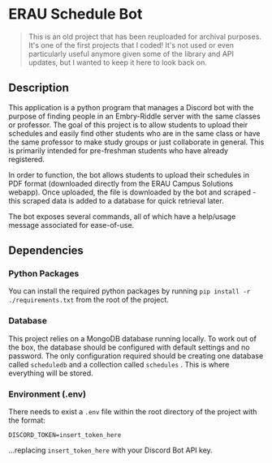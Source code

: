 # ERAU Schedule Bot

> This is an old project that has been reuploaded for archival purposes. It's one of the first projects that I coded! It's not used or even particularly useful anymore given some of the library and API updates, but I wanted to keep it here to look back on.

## Description

This application is a python program that manages a Discord bot with the purpose of finding people in an Embry-Riddle server with the same classes or professor. The goal of this project is to allow students to upload their schedules and easily find other students who are in the same class or have the same professor to make study groups or just collaborate in general. This is primarily intended for pre-freshman students who have already registered.

In order to function, the bot allows students to upload their schedules in PDF format (downloaded directly from the ERAU Campus Solutions webapp). Once uploaded, the file is downloaded by the bot and scraped - this scraped data is added to a database for quick retrieval later. 

The bot exposes several commands, all of which have a help/usage message associated for ease-of-use. 

## Dependencies

### Python Packages

You can install the required python packages by running `pip install -r ./requirements.txt` from the root of the project.

### Database

This project relies on a MongoDB database running locally. To work out of the box, the database should be configured with default settings and no password. The only configuration required should be creating one database called `scheduledb` and a collection called `schedules` . This is where everything will be stored.

### Environment (.env)

There needs to exist a `.env` file within the root directory of the project with the format:

```
DISCORD_TOKEN=insert_token_here
```

...replacing `insert_token_here` with your Discord Bot API key. 
